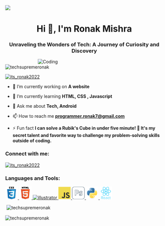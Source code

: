 <img src="https://user-images.githubusercontent.com/74038190/225813708-98b745f2-7d22-48cf-9150-083f1b00d6c9.gif">
<h1 align="center">Hi 👋, I'm Ronak Mishra</h1>
<h3 align="center">Unraveling the Wonders of Tech: A Journey of Curiosity and Discovery</h3>
<img align="right" alt="Coding" width="400" src="https://cdn.dribbble.com/users/1162077/screenshots/3848914/programmer.gif">

<p align="left"> <img src="https://komarev.com/ghpvc/?username=techsupremeronak&label=Profile%20views&color=0e75b6&style=flat" alt="techsupremeronak" /> </p>

<p align="left"> <a href="https://twitter.com/its_ronak2022" target="blank"><img src="https://img.shields.io/twitter/follow/its_ronak2022?logo=twitter&style=for-the-badge" alt="its_ronak2022" /></a> </p>

- 🔭 I’m currently working on **A website**

- 🌱 I’m currently learning **HTML, CSS , Javascript**

- 💬 Ask me about **Tech, Android**

- 📫 How to reach me **programmer.ronak7@gmail.com**

- ⚡ Fun fact **I can solve a Rubik's Cube in under five minute! 🧩 It's my secret talent and favorite way to challenge my problem-solving skills outside of coding.**

<h3 align="left">Connect with me:</h3>
<p align="left">
<a href="https://twitter.com/its_ronak2022" target="blank"><img align="center" src="https://raw.githubusercontent.com/rahuldkjain/github-profile-readme-generator/master/src/images/icons/Social/twitter.svg" alt="its_ronak2022" height="30" width="40" /></a>
</p>

<h3 align="left">Languages and Tools:</h3>
<p align="left"> <a href="https://www.w3schools.com/css/" target="_blank" rel="noreferrer"> <img src="https://raw.githubusercontent.com/devicons/devicon/master/icons/css3/css3-original-wordmark.svg" alt="css3" width="40" height="40"/> </a> <a href="https://www.w3.org/html/" target="_blank" rel="noreferrer"> <img src="https://raw.githubusercontent.com/devicons/devicon/master/icons/html5/html5-original-wordmark.svg" alt="html5" width="40" height="40"/> </a> <a href="https://www.adobe.com/in/products/illustrator.html" target="_blank" rel="noreferrer"> <img src="https://www.vectorlogo.zone/logos/adobe_illustrator/adobe_illustrator-icon.svg" alt="illustrator" width="40" height="40"/> </a> <a href="https://developer.mozilla.org/en-US/docs/Web/JavaScript" target="_blank" rel="noreferrer"> <img src="https://raw.githubusercontent.com/devicons/devicon/master/icons/javascript/javascript-original.svg" alt="javascript" width="40" height="40"/> </a> <a href="https://www.photoshop.com/en" target="_blank" rel="noreferrer"> <img src="https://raw.githubusercontent.com/devicons/devicon/master/icons/photoshop/photoshop-line.svg" alt="photoshop" width="40" height="40"/> </a> <a href="https://www.python.org" target="_blank" rel="noreferrer"> <img src="https://raw.githubusercontent.com/devicons/devicon/master/icons/python/python-original.svg" alt="python" width="40" height="40"/> </a> <a href="https://reactjs.org/" target="_blank" rel="noreferrer"> <img src="https://raw.githubusercontent.com/devicons/devicon/master/icons/react/react-original-wordmark.svg" alt="react" width="40" height="40"/> </a> </p>


<p>&nbsp;<img align="center" src="https://github-readme-stats.vercel.app/api?username=techsupremeronak&show_icons=true&locale=en" alt="techsupremeronak" /></p>

<p><img align="center" src="https://github-readme-streak-stats.herokuapp.com/?user=techsupremeronak&" alt="techsupremeronak" /></p>
